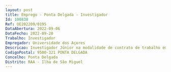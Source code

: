 ```yaml
--- 
layout: post
title: Emprego - Ponta Delgada - Investigador
Id: 100838
Ref: OE202209/0195
DataAbertura: 2022-09-06
DataFecho: 2022-09-20
Trabalho: Investigador
Empregador: Universidade dos Açores
Descricao: Investigador Júnior na modalidade de contrato de trabalho em funções públicas a termo resolutivo certo, para a área científica de Ciências Biológicas.
CodigoPostal: 9500-321 PONTA DELGADA
Concelho: Ponta Delgada
Distrito: RAA - Ilha de São Miguel
--- 
```

